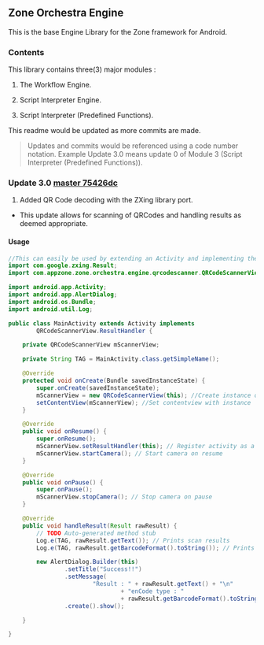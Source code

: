 ## Zone Orchestra Engine
This is the base Engine Library for the Zone framework for Android.

### Contents
This library contains three(3) major modules :

1. The Workflow Engine.

2. Script Interpreter Engine.

3. Script Interpreter (Predefined Functions).

This readme would be updated as more commits are made.

> Updates and commits would be referenced using a code number notation.
> Example Update 3.0 means update 0 of Module 3 (Script Interpreter (Predefined Functions)).

### Update 3.0 [master 75426dc](https://github.com/AppZoneLimited/ZoneOrchestraEngine/commit/75426dceddab874645f6d0750f794905a0333bfb)

1. Added QR Code decoding with the ZXing library port.

- This update allows for scanning of QRCodes and handling results as deemed appropriate.

#### Usage
```java
//This can easily be used by extending an Activity and implementing the ResultHandler interface for the ZXingScannerView.ResultHandler
import com.google.zxing.Result;
import com.appzone.zone.orchestra.engine.qrcodescanner.QRCodeScannerView;

import android.app.Activity;
import android.app.AlertDialog;
import android.os.Bundle;
import android.util.Log;

public class MainActivity extends Activity implements
		QRCodeScannerView.ResultHandler {

	private QRCodeScannerView mScannerView;

	private String TAG = MainActivity.class.getSimpleName();

	@Override
	protected void onCreate(Bundle savedInstanceState) {
		super.onCreate(savedInstanceState);
		mScannerView = new QRCodeScannerView(this); //Create instance of the scanner view
		setContentView(mScannerView); //Set contentview with instance
	}

	@Override
	public void onResume() {
		super.onResume();
		mScannerView.setResultHandler(this); // Register activity as a handler scan results.
		mScannerView.startCamera(); // Start camera on resume
	}

	@Override
	public void onPause() {
		super.onPause();
		mScannerView.stopCamera(); // Stop camera on pause
	}

	@Override
	public void handleResult(Result rawResult) {
		// TODO Auto-generated method stub
		Log.e(TAG, rawResult.getText()); // Prints scan results
		Log.e(TAG, rawResult.getBarcodeFormat().toString()); // Prints the scan

		new AlertDialog.Builder(this)
				.setTitle("Success!!")
				.setMessage(
						"Result : " + rawResult.getText() + "\n"
								+ "enCode type : "
								+ rawResult.getBarcodeFormat().toString())
				.create().show();

	}

}

```
